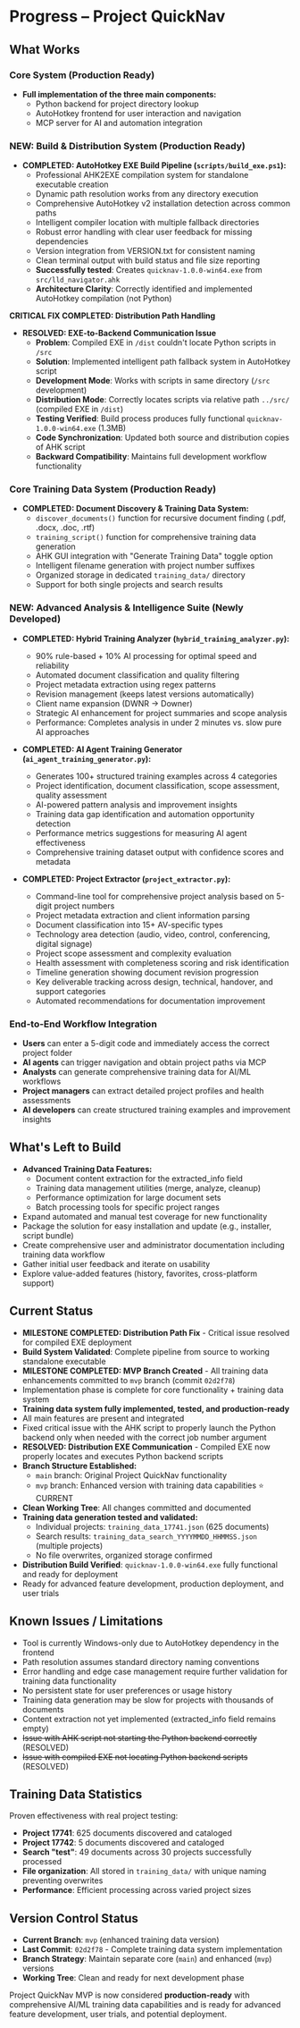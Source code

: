 # Progress – Project QuickNav

## What Works

### Core System (Production Ready)
- **Full implementation of the three main components:**
  - Python backend for project directory lookup
  - AutoHotkey frontend for user interaction and navigation
  - MCP server for AI and automation integration

### NEW: Build & Distribution System (Production Ready)
- **COMPLETED: AutoHotkey EXE Build Pipeline (`scripts/build_exe.ps1`):**
  - Professional AHK2EXE compilation system for standalone executable creation
  - Dynamic path resolution works from any directory execution
  - Comprehensive AutoHotkey v2 installation detection across common paths
  - Intelligent compiler location with multiple fallback directories
  - Robust error handling with clear user feedback for missing dependencies
  - Version integration from VERSION.txt for consistent naming
  - Clean terminal output with build status and file size reporting
  - **Successfully tested**: Creates `quicknav-1.0.0-win64.exe` from `src/lld_navigator.ahk`
  - **Architecture Clarity**: Correctly identified and implemented AutoHotkey compilation (not Python)

**CRITICAL FIX COMPLETED: Distribution Path Handling**
- **RESOLVED: EXE-to-Backend Communication Issue**
  - **Problem**: Compiled EXE in `/dist` couldn't locate Python scripts in `/src`
  - **Solution**: Implemented intelligent path fallback system in AutoHotkey script
  - **Development Mode**: Works with scripts in same directory (`/src` development)
  - **Distribution Mode**: Correctly locates scripts via relative path `../src/` (compiled EXE in `/dist`)
  - **Testing Verified**: Build process produces fully functional `quicknav-1.0.0-win64.exe` (1.3MB)
  - **Code Synchronization**: Updated both source and distribution copies of AHK script
  - **Backward Compatibility**: Maintains full development workflow functionality

### Core Training Data System (Production Ready)
- **COMPLETED: Document Discovery & Training Data System:**
  - `discover_documents()` function for recursive document finding (.pdf, .docx, .doc, .rtf)
  - `training_script()` function for comprehensive training data generation
  - AHK GUI integration with "Generate Training Data" toggle option
  - Intelligent filename generation with project number suffixes
  - Organized storage in dedicated `training_data/` directory
  - Support for both single projects and search results

### NEW: Advanced Analysis & Intelligence Suite (Newly Developed)

- **COMPLETED: Hybrid Training Analyzer (`hybrid_training_analyzer.py`):**
  - 90% rule-based + 10% AI processing for optimal speed and reliability
  - Automated document classification and quality filtering
  - Project metadata extraction using regex patterns
  - Revision management (keeps latest versions automatically)
  - Client name expansion (DWNR → Downer)
  - Strategic AI enhancement for project summaries and scope analysis
  - Performance: Completes analysis in under 2 minutes vs. slow pure AI approaches

- **COMPLETED: AI Agent Training Generator (`ai_agent_training_generator.py`):**
  - Generates 100+ structured training examples across 4 categories
  - Project identification, document classification, scope assessment, quality assessment
  - AI-powered pattern analysis and improvement insights
  - Training data gap identification and automation opportunity detection
  - Performance metrics suggestions for measuring AI agent effectiveness
  - Comprehensive training dataset output with confidence scores and metadata

- **COMPLETED: Project Extractor (`project_extractor.py`):**
  - Command-line tool for comprehensive project analysis based on 5-digit project numbers
  - Project metadata extraction and client information parsing
  - Document classification into 15+ AV-specific types
  - Technology area detection (audio, video, control, conferencing, digital signage)
  - Project scope assessment and complexity evaluation
  - Health assessment with completeness scoring and risk identification
  - Timeline generation showing document revision progression
  - Key deliverable tracking across design, technical, handover, and support categories
  - Automated recommendations for documentation improvement

### End-to-End Workflow Integration
- **Users** can enter a 5-digit code and immediately access the correct project folder
- **AI agents** can trigger navigation and obtain project paths via MCP
- **Analysts** can generate comprehensive training data for AI/ML workflows
- **Project managers** can extract detailed project profiles and health assessments
- **AI developers** can create structured training examples and improvement insights

## What's Left to Build

- **Advanced Training Data Features:**
  - Document content extraction for the extracted_info field
  - Training data management utilities (merge, analyze, cleanup)
  - Performance optimization for large document sets
  - Batch processing tools for specific project ranges
- Expand automated and manual test coverage for new functionality
- Package the solution for easy installation and update (e.g., installer, script bundle)
- Create comprehensive user and administrator documentation including training data workflow
- Gather initial user feedback and iterate on usability
- Explore value-added features (history, favorites, cross-platform support)

## Current Status

- **MILESTONE COMPLETED: Distribution Path Fix** - Critical issue resolved for compiled EXE deployment
- **Build System Validated**: Complete pipeline from source to working standalone executable
- **MILESTONE COMPLETED: MVP Branch Created** - All training data enhancements committed to `mvp` branch (commit `02d2f78`)
- Implementation phase is complete for core functionality + training data system
- **Training data system fully implemented, tested, and production-ready**
- All main features are present and integrated
- Fixed critical issue with the AHK script to properly launch the Python backend only when needed with the correct job number argument
- **RESOLVED: Distribution EXE Communication** - Compiled EXE now properly locates and executes Python backend scripts
- **Branch Structure Established:**
  - `main` branch: Original Project QuickNav functionality
  - `mvp` branch: Enhanced version with training data capabilities ⭐ CURRENT
- **Clean Working Tree**: All changes committed and documented
- **Training data generation tested and validated:**
  - Individual projects: `training_data_17741.json` (625 documents)
  - Search results: `training_data_search_YYYYMMDD_HHMMSS.json` (multiple projects)
  - No file overwrites, organized storage confirmed
- **Distribution Build Verified**: `quicknav-1.0.0-win64.exe` fully functional and ready for deployment
- Ready for advanced feature development, production deployment, and user trials

## Known Issues / Limitations

- Tool is currently Windows-only due to AutoHotkey dependency in the frontend
- Path resolution assumes standard directory naming conventions
- Error handling and edge case management require further validation for training data functionality
- No persistent state for user preferences or usage history
- Training data generation may be slow for projects with thousands of documents
- Content extraction not yet implemented (extracted_info field remains empty)
- ~~Issue with AHK script not starting the Python backend correctly~~ (RESOLVED)
- ~~Issue with compiled EXE not locating Python backend scripts~~ (RESOLVED)

## Training Data Statistics

Proven effectiveness with real project testing:
- **Project 17741**: 625 documents discovered and cataloged
- **Project 17742**: 5 documents discovered and cataloged
- **Search "test"**: 49 documents across 30 projects successfully processed
- **File organization**: All stored in `training_data/` with unique naming preventing overwrites
- **Performance**: Efficient processing across varied project sizes

## Version Control Status

- **Current Branch**: `mvp` (enhanced training data version)
- **Last Commit**: `02d2f78` - Complete training data system implementation
- **Branch Strategy**: Maintain separate core (`main`) and enhanced (`mvp`) versions
- **Working Tree**: Clean and ready for next development phase

Project QuickNav MVP is now considered **production-ready** with comprehensive AI/ML training data capabilities and is ready for advanced feature development, user trials, and potential deployment.